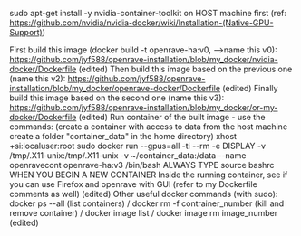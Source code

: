 sudo apt-get install -y nvidia-container-toolkit on HOST machine first
(ref: https://github.com/nvidia/nvidia-docker/wiki/Installation-(Native-GPU-Support))

First build this image (docker build -t openrave-ha:v0, -->name this v0): https://github.com/jyf588/openrave-installation/blob/my_docker/nvidia-docker/Dockerfile (edited) 
Then build this image based on the previous one (name this v2): https://github.com/jyf588/openrave-installation/blob/my_docker/openrave-docker/Dockerfile (edited) 
Finally build this image based on the second one (name this v3): https://github.com/jyf588/openrave-installation/blob/my_docker/or-my-docker/Dockerfile (edited) 
Run container of the built image - use the commands: (create a container with access to data from the host machine create a folder "container_data" in the home directory)
xhost +si:localuser:root
sudo docker run --gpus=all -ti --rm -e DISPLAY -v /tmp/.X11-unix:/tmp/.X11-unix -v ~/container_data:/data --name openravecont openrave-ha:v3 /bin/bash
ALWAYS TYPE source bashrc WHEN YOU BEGIN A NEW CONTAINER
Inside the running container, see if you can use Firefox and openrave with GUI (refer to my Dockerfile comments as well) (edited) 
Other useful docker commands (with sudo): docker ps --all (list containers) / docker rm -f contrainer_number (kill and remove container) / docker image list / docker image rm image_number (edited) 
